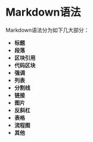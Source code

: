 # Markdown语法

Markdown语法分为如下几大部分：

- **标题**
- **段落**
- **区块引用**
- **代码区块**
- **强调**
- **列表**
- **分割线**
- **链接**
- **图片**
- **反斜杠**
- **表格**
- **流程图**
- **其他**

